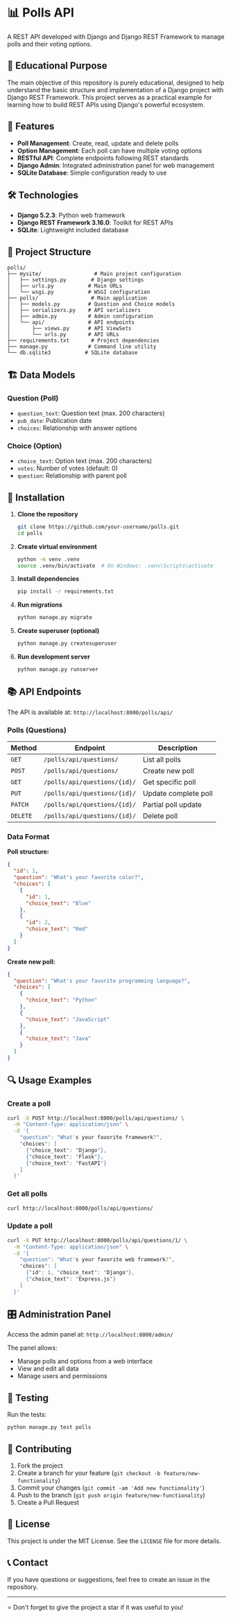 # 📊 Polls API

A REST API developed with Django and Django REST Framework to manage polls and their voting options.

## 🎯 Educational Purpose

The main objective of this repository is purely educational, designed to help understand the basic structure and implementation of a Django project with Django REST Framework. This project serves as a practical example for learning how to build REST APIs using Django's powerful ecosystem.

## 🚀 Features

- **Poll Management**: Create, read, update and delete polls
- **Option Management**: Each poll can have multiple voting options
- **RESTful API**: Complete endpoints following REST standards
- **Django Admin**: Integrated administration panel for web management
- **SQLite Database**: Simple configuration ready to use

## 🛠️ Technologies

- **Django 5.2.3**: Python web framework
- **Django REST Framework 3.16.0**: Toolkit for REST APIs
- **SQLite**: Lightweight included database

## 📁 Project Structure

```
polls/
├── mysite/                 # Main project configuration
│   ├── settings.py        # Django settings
│   ├── urls.py           # Main URLs
│   └── wsgi.py           # WSGI configuration
├── polls/                 # Main application
│   ├── models.py         # Question and Choice models
│   ├── serializers.py    # API serializers
│   ├── admin.py          # Admin configuration
│   └── api/              # API endpoints
│       ├── views.py      # API ViewSets
│       └── urls.py       # API URLs
├── requirements.txt       # Project dependencies
├── manage.py             # Command line utility
└── db.sqlite3           # SQLite database
```

## 🏗️ Data Models

### Question (Poll)
- `question_text`: Question text (max. 200 characters)
- `pub_date`: Publication date
- `choices`: Relationship with answer options

### Choice (Option)
- `choice_text`: Option text (max. 200 characters)
- `votes`: Number of votes (default: 0)
- `question`: Relationship with parent poll

## 🔧 Installation

1. **Clone the repository**
   ```bash
   git clone https://github.com/your-username/polls.git
   cd polls
   ```

2. **Create virtual environment**
   ```bash
   python -m venv .venv
   source .venv/bin/activate  # On Windows: .venv\Scripts\activate
   ```

3. **Install dependencies**
   ```bash
   pip install -r requirements.txt
   ```

4. **Run migrations**
   ```bash
   python manage.py migrate
   ```

5. **Create superuser (optional)**
   ```bash
   python manage.py createsuperuser
   ```

6. **Run development server**
   ```bash
   python manage.py runserver
   ```

## 📚 API Endpoints

The API is available at: `http://localhost:8000/polls/api/`

### Polls (Questions)

| Method | Endpoint | Description |
|--------|----------|-------------|
| `GET` | `/polls/api/questions/` | List all polls |
| `POST` | `/polls/api/questions/` | Create new poll |
| `GET` | `/polls/api/questions/{id}/` | Get specific poll |
| `PUT` | `/polls/api/questions/{id}/` | Update complete poll |
| `PATCH` | `/polls/api/questions/{id}/` | Partial poll update |
| `DELETE` | `/polls/api/questions/{id}/` | Delete poll |

### Data Format

**Poll structure:**
```json
{
  "id": 1,
  "question": "What's your favorite color?",
  "choices": [
    {
      "id": 1,
      "choice_text": "Blue"
    },
    {
      "id": 2,
      "choice_text": "Red"
    }
  ]
}
```

**Create new poll:**
```json
{
  "question": "What's your favorite programming language?",
  "choices": [
    {
      "choice_text": "Python"
    },
    {
      "choice_text": "JavaScript"
    },
    {
      "choice_text": "Java"
    }
  ]
}
```

## 🔍 Usage Examples

### Create a poll
```bash
curl -X POST http://localhost:8000/polls/api/questions/ \
  -H "Content-Type: application/json" \
  -d '{
    "question": "What's your favorite framework?",
    "choices": [
      {"choice_text": "Django"},
      {"choice_text": "Flask"},
      {"choice_text": "FastAPI"}
    ]
  }'
```

### Get all polls
```bash
curl http://localhost:8000/polls/api/questions/
```

### Update a poll
```bash
curl -X PUT http://localhost:8000/polls/api/questions/1/ \
  -H "Content-Type: application/json" \
  -d '{
    "question": "What's your favorite web framework?",
    "choices": [
      {"id": 1, "choice_text": "Django"},
      {"choice_text": "Express.js"}
    ]
  }'
```

## 🎛️ Administration Panel

Access the admin panel at: `http://localhost:8000/admin/`

The panel allows:
- Manage polls and options from a web interface
- View and edit all data
- Manage users and permissions

## 🧪 Testing

Run the tests:
```bash
python manage.py test polls
```

## 🤝 Contributing

1. Fork the project
2. Create a branch for your feature (`git checkout -b feature/new-functionality`)
3. Commit your changes (`git commit -am 'Add new functionality'`)
4. Push to the branch (`git push origin feature/new-functionality`)
5. Create a Pull Request

## 📄 License

This project is under the MIT License. See the `LICENSE` file for more details.

## 📞 Contact

If you have questions or suggestions, feel free to create an issue in the repository.

---

⭐ Don't forget to give the project a star if it was useful to you! 